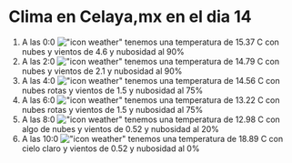 # Clima en Celaya,mx en el dia 14

1. A las 0:0 !["icon weather"](http://openweathermap.org/img/w/04n.png) tenemos una temperatura de 15.37 C con nubes y  vientos de 4.6 y nubosidad al 90%
1. A las 2:0 !["icon weather"](http://openweathermap.org/img/w/04n.png) tenemos una temperatura de 14.79 C con nubes y  vientos de 2.1 y nubosidad al 90%
1. A las 4:0 !["icon weather"](http://openweathermap.org/img/w/04n.png) tenemos una temperatura de 14.56 C con nubes rotas y  vientos de 1.5 y nubosidad al 75%
1. A las 6:0 !["icon weather"](http://openweathermap.org/img/w/04n.png) tenemos una temperatura de 13.22 C con nubes rotas y  vientos de 1.5 y nubosidad al 75%
1. A las 8:0 !["icon weather"](http://openweathermap.org/img/w/02d.png) tenemos una temperatura de 12.98 C con algo de nubes y  vientos de 0.52 y nubosidad al 20%
1. A las 10:0 !["icon weather"](http://openweathermap.org/img/w/01d.png) tenemos una temperatura de 18.89 C con cielo claro y  vientos de 0.52 y nubosidad al 0%
